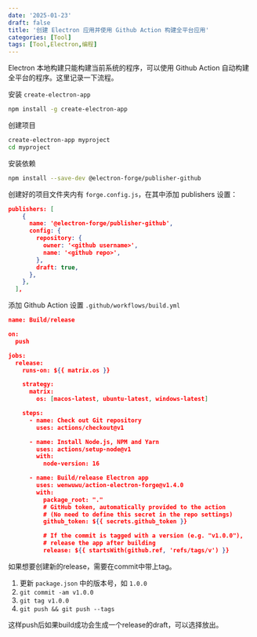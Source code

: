 ```yaml
---
date: '2025-01-23'
draft: false
title: '创建 Electron 应用并使用 Github Action 构建全平台应用'
categories: [Tool]
tags: [Tool,Electron,编程]
---
```


Electron 本地构建只能构建当前系统的程序，可以使用 Github Action 自动构建全平台的程序。这里记录一下流程。

安装 `create-electron-app`

```bash
npm install -g create-electron-app
```

创建项目

```bash
create-electron-app myproject
cd myproject
```

安装依赖

```bash
npm install --save-dev @electron-forge/publisher-github
```

创建好的项目文件夹内有 `forge.config.js`，在其中添加 publishers 设置：

```json
publishers: [
    {
      name: '@electron-forge/publisher-github',
      config: {
        repository: {
          owner: '<github username>',
          name: '<github repo>',
        },
        draft: true,
      },
    },
  ],

```

添加 Github Action 设置 `.github/workflows/build.yml`

```json
name: Build/release

on:
  push

jobs:
  release:
    runs-on: ${{ matrix.os }}

    strategy:
      matrix:
        os: [macos-latest, ubuntu-latest, windows-latest]

    steps:
      - name: Check out Git repository
        uses: actions/checkout@v1

      - name: Install Node.js, NPM and Yarn
        uses: actions/setup-node@v1
        with:
          node-version: 16

      - name: Build/release Electron app
        uses: wenwuwu/action-electron-forge@v1.4.0
        with:
          package_root: "."
          # GitHub token, automatically provided to the action
          # (No need to define this secret in the repo settings)
          github_token: ${{ secrets.github_token }}

          # If the commit is tagged with a version (e.g. "v1.0.0"),
          # release the app after building
          release: ${{ startsWith(github.ref, 'refs/tags/v') }}
```

如果想要创建新的release，需要在commit中带上tag。

1. 更新 `package.json` 中的版本号，如 `1.0.0`
2. `git commit -am v1.0.0`
3. `git tag v1.0.0`
4. `git push && git push --tags`

这样push后如果build成功会生成一个release的draft，可以选择放出。

